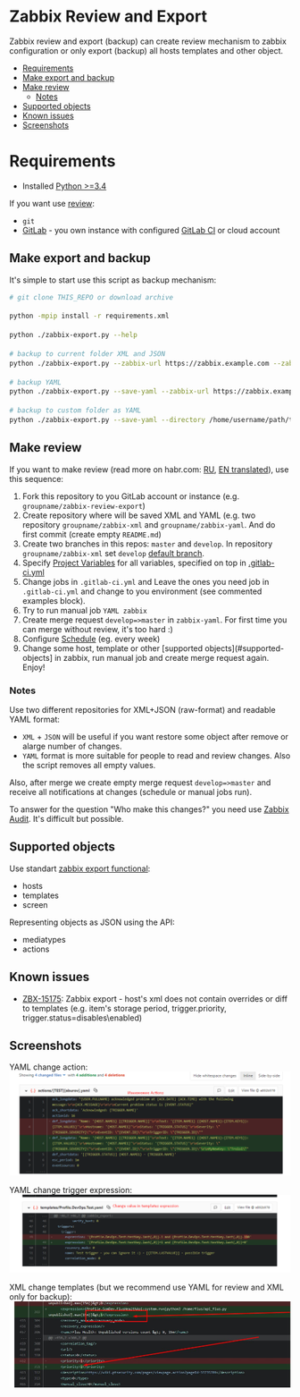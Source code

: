 # Zabbix Review and Export
Zabbix review and export (backup) can create review mechanism to zabbix configuration or only export (backup) all hosts templates and other object.

- [Requirements](#requirements)
- [Make export and backup](#make-export-and-backup)
- [Make review](#make-review)
  - [Notes](#notes)
- [Supported objects](#supported-objects)
- [Known issues](#known-issues)
- [Screenshots](#screenshots)

# Requirements
- Installed [Python >=3.4](https://www.python.org/downloads/)


If you want use [review](#make-review):
- `git`
- [GitLab](https://gitlab.com/) - you own instance with configured [GitLab CI](https://docs.gitlab.com/ee/ci/) or cloud account


## Make export and backup
It's simple to start use this script as backup mechanism:
```bash
# git clone THIS_REPO or download archive

python -mpip install -r requirements.xml

python ./zabbix-export.py --help

# backup to current folder XML and JSON
python ./zabbix-export.py --zabbix-url https://zabbix.example.com --zabbix-username user --zabbix-password password

# backup YAML
python ./zabbix-export.py --save-yaml --zabbix-url https://zabbix.example.com --zabbix-username user --zabbix-password password

# backup to custom folder as YAML
python ./zabbix-export.py --save-yaml --directory /home/username/path/to/zabbix-yaml --zabbix-url https://zabbix.example.com --zabbix-username user --zabbix-password password
```

## Make review
If you want to make review (read more on habr.com: [RU](#), [EN translated](#)), use this sequence:
1. Fork this repository to you GitLab account or instance (e.g. `groupname/zabbix-review-export`)
2. Create repository where will be saved XML and YAML (e.g. two repository `groupname/zabbix-xml` and `groupname/zabbix-yaml`. And do first commit (create empty `README.md`)
3. Create two branches in this repos: `master` and `develop`. In repository `groupname/zabbix-xml` set `develop` [default branch](https://docs.gitlab.com/ee/user/project/repository/branches/#default-branch).
4. Specify [Project Variables](https://docs.gitlab.com/ee/ci/variables/#variables) for all variables, specified on top in [.gitlab-ci.yml](./.gitlab-ci.yml)
5. Change jobs in `.gitlab-ci.yml` and Leave the ones you need job in `.gitlab-ci.yml` and change to you environment (see commented examples block).
6. Try to run manual job `YAML zabbix`
7. Create merge request `develop=>master` in `zabbix-yaml`. For first time you can merge without review, it's too hard :)
8. Configure [Schedule](https://docs.gitlab.com/ee/user/project/pipelines/schedules.html) (eg. every week)
9. Change some host, template or other [supported objects](#supported-objects] in zabbix, run manual job and create merge request again. Enjoy!

### Notes
Use two different repositories for XML+JSON (raw-format) and readable YAML format:
- `XML` + `JSON` will be useful if you want restore some object after remove or alarge number of changes.
- `YAML` format is more suitable for people to read and review changes. Also the script removes all empty values.

Also, after merge we create empty merge request `develop=>master` and receive all notifications at changes (schedule or manual jobs run).

To answer for the question "Who make this changes?" you need use [Zabbix Audit](https://www.zabbix.com/documentation/4.0/manual/web_interface/frontend_sections/reports/audit). It's difficult but possible.

## Supported objects
Use standart [zabbix export functional](https://www.zabbix.com/documentation/4.0/manual/api/reference/configuration/export):
- hosts
- templates
- screen

Representing objects as JSON using the API:
- mediatypes
- actions

## Known issues
- [ZBX-15175](https://support.zabbix.com/browse/ZBX-15175): Zabbix export - host's xml does not contain overrides or diff to templates (e.g. item's storage period, trigger.priority, trigger.status=disables\enabled)


## Screenshots
YAML change action:
![yaml-change-action.png](./docs/yaml-change-action.png)

YAML change trigger expression:
![yaml-change-trigger-expression.png](./docs/yaml-change-trigger-expression.png)

XML change templates (but we recommend use YAML for review and XML only for backup):
![xml-change-templates.jpg](./docs/xml-change-templates.jpg)
